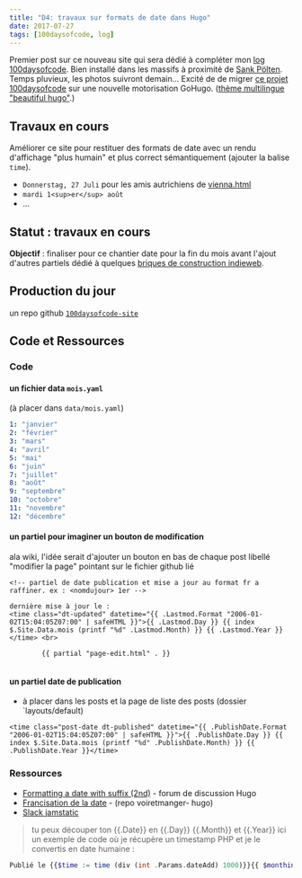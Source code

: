 ```yaml
---
title: "D4: travaux sur formats de date dans Hugo"
date: 2017-07-27
tags: [100daysofcode, log]
---
```



Premier post sur ce nouveau site qui sera dédié à compléter mon [log 100daysofcode](https://github.com/ChristopheDucamp/100-days-of-code-xtof). Bien installé dans les massifs à proximité de [Sank Pölten](https://fr.wikipedia.org/wiki/Sankt_Pölten). Temps pluvieux, les photos suivront demain... <!--more--> Excité de de migrer [ce projet 100daysofcode](https://github.com/ChristopheDucamp/100-days-of-code) sur une nouvelle motorisation GoHugo. ([thème multilingue "beautiful hugo"](https://github.com/halogenica/beautifulhugo).)

## Travaux en cours 

Améliorer ce site pour restituer des formats de date avec un  rendu d'affichage "plus humain" et plus correct sémantiquement (ajouter la balise `time`).

- `Donnerstag, 27 Juli` pour les amis autrichiens de [vienna.html](https://github.com/viennahtml)
- `mardi 1<sup>er</sup> août`
- ...

## Statut : travaux en cours 

**Objectif** : finaliser pour ce chantier date pour la fin du mois avant l'ajout d'autres partiels dédié à quelques [briques de construction indieweb](https://indieweb.org/Category:building-blocks).

## Production du jour 

un repo github [`100daysofcode-site`](https://github.com/ChristopheDucamp/100-days-of-code-site) 

## Code et Ressources

### Code 

#### un fichier data `mois.yaml` 

(à placer dans `data/mois.yaml`)

```yaml
1: "janvier"
2: "février"
3: "mars"
4: "avril"
5: "mai"
6: "juin"
7: "juillet"
8: "août"
9: "septembre"
10: "octobre"
11: "novembre"
12: "décembre"
```

#### un partiel pour imaginer un bouton de modification 

ala wiki, l'idée serait d'ajouter un bouton en bas de chaque post libellé "modifier la page" pointant sur le fichier github lié 

```golang
<!-- partiel de date publication et mise a jour au format fr a raffiner. ex : <nomdujour> 1er -->

dernière mise à jour le : 
<time class="dt-updated" datetime="{{ .Lastmod.Format "2006-01-02T15:04:05Z07:00" | safeHTML }}">{{ .Lastmod.Day }} {{ index $.Site.Data.mois (printf "%d" .Lastmod.Month) }} {{ .Lastmod.Year }}</time> <br> 

        {{ partial "page-edit.html" . }}
        
```

#### un partiel date de publication 

- à placer dans les posts et la page de liste des posts (dossier `layouts/default)


```golang
<time class="post-date dt-published" datetime="{{ .PublishDate.Format "2006-01-02T15:04:05Z07:00" | safeHTML }}">{{ .PublishDate.Day }} {{ index $.Site.Data.mois (printf "%d" .PublishDate.Month) }} {{ .PublishDate.Year }}</time>
```


### Ressources 

- [Formatting a date with suffix (2nd)](https://discourse.gohugo.io/t/formatting-a-date-with-suffix-2nd/5701) - forum de discussion Hugo
- [Francisation de la date](https://github.com/nicolinuxfr/voiretmanger-hugo/commit/5ecc162a0e89d803997fff5e9ef0a2507c0ff6d0) - (repo voiretmanger- hugo)
- [Slack jamstatic](https://jamstatic-fr.slack.com/archives/C5MTQPL4E/p1500985424553770)
> tu peux découper ton {{.Date}} en {{.Day}} {{.Month}} et {{.Year}}
> ici un exemple de code où je récupère un timestamp PHP et je le convertis en date humaine :

```php
Publié le {{$time := time (div (int .Params.dateAdd) 1000)}}{{ $monthindex := index $.Site.Data.mois (printf "%d" $time.Month) }} {{$time.Day}} {{$monthindex}} {{$time.Year}}
```

